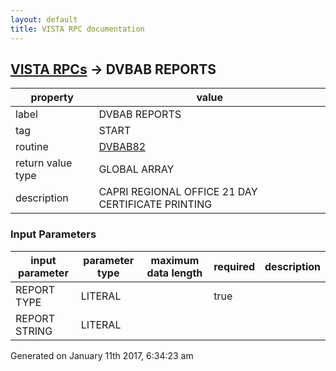 ```yaml
---
layout: default
title: VISTA RPC documentation
---
```




## [VISTA RPCs](TableOfContent.md) &#8594; DVBAB REPORTS 

 property | value 
--- | --- 
 label | DVBAB REPORTS
 tag | START
 routine | [DVBAB82](http://code.osehra.org/dox/Routine_DVBAB82_source.html)
 return value type | GLOBAL ARRAY
 description | CAPRI REGIONAL OFFICE 21 DAY CERTIFICATE PRINTING

### Input Parameters

| input parameter | parameter type | maximum data length | required | description | 
| --- | --- | --- | --- | --- | 
| REPORT TYPE | LITERAL |  | true |  | 
| REPORT STRING | LITERAL |  |  |  | 




Generated on January 11th 2017, 6:34:23 am